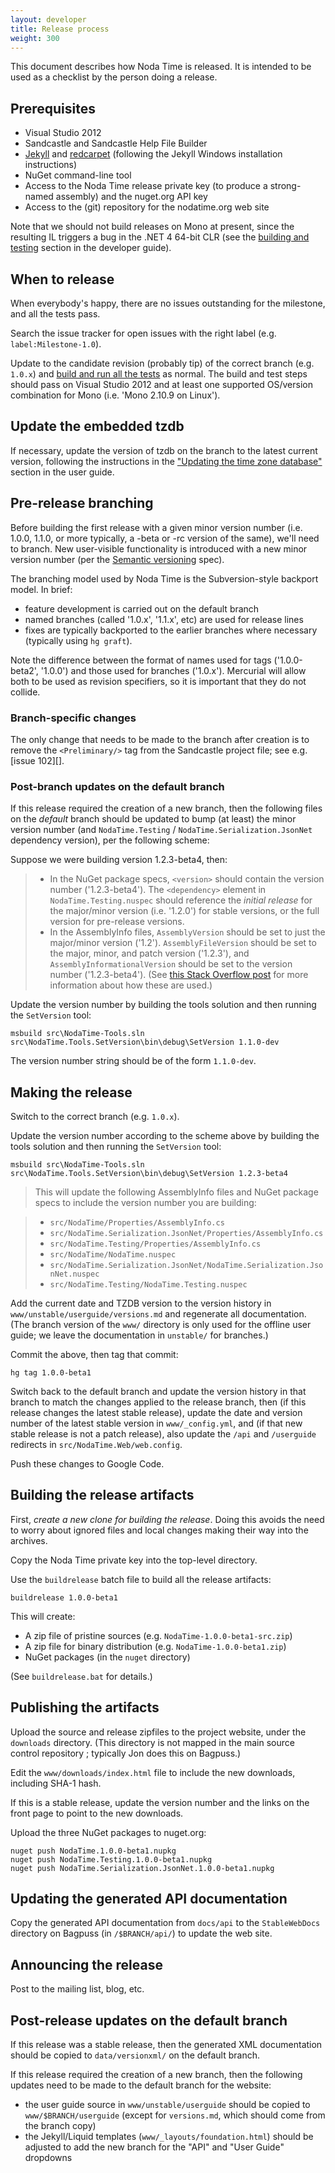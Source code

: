 ```yaml
---
layout: developer
title: Release process
weight: 300
---
```


This document describes how Noda Time is released. It is intended to be used as
a checklist by the person doing a release.

## Prerequisites

- Visual Studio 2012
- Sandcastle and Sandcastle Help File Builder
- [Jekyll][] and [redcarpet][] (following the Jekyll Windows installation instructions)
- NuGet command-line tool
- Access to the Noda Time release private key (to produce a strong-named
  assembly) and the nuget.org API key
- Access to the (git) repository for the nodatime.org web site

[Jekyll]: http://jekyllrb.com/docs/installation/
[redcarpet]: http://rubygems.org/gems/redcarpet

Note that we should not build releases on Mono at present, since the resulting
IL triggers a bug in the .NET 4 64-bit CLR (see the
[building and testing](building.html) section in the developer guide).

## When to release

When everybody's happy, there are no issues outstanding for the milestone, and
all the tests pass.

Search the issue tracker for open issues with the right label (e.g.
`label:Milestone-1.0`).

Update to the candidate revision (probably tip) of the correct branch (e.g.
`1.0.x`) and [build and run all the tests](building.html) as normal. The build
and test steps should pass on Visual Studio 2012 and at least one supported
OS/version combination for Mono (i.e. 'Mono 2.10.9 on Linux').

## Update the embedded tzdb

If necessary, update the version of tzdb on the branch to the latest current
version, following the instructions in the
["Updating the time zone database"][tzdb] section in the user guide.

[tzdb]: ../userguide/tzdb.html

## Pre-release branching

Before building the first release with a given minor version number (i.e. 1.0.0,
1.1.0, or more typically, a -beta or -rc version of the same), we'll need to
branch. New user-visible functionality is introduced with a new minor version
number (per the [Semantic versioning](http://semver.org) spec).

The branching model used by Noda Time is the Subversion-style backport model.
In brief:

- feature development is carried out on the default branch
- named branches (called '1.0.x', '1.1.x', etc) are used for release lines
- fixes are typically backported to the earlier branches where necessary
  (typically using `hg graft`).

Note the difference between the format of names used for tags ('1.0.0-beta2',
'1.0.0') and those used for branches ('1.0.x'). Mercurial will allow both to be
used as revision specifiers, so it is important that they do not collide.

### Branch-specific changes

The only change that needs to be made to the branch after creation is to
remove the `<Preliminary/>` tag from the Sandcastle project file; see e.g.
[issue 102][].

### Post-branch updates on the default branch

If this release required the creation of a new branch, then the following files
on the *default* branch should be updated to bump (at least) the minor version
number (and `NodaTime.Testing` / `NodaTime.Serialization.JsonNet` dependency
version), per the following scheme:

Suppose we were building version 1.2.3-beta4, then:

> - In the NuGet package specs, `<version>` should contain the version number
  ('1.2.3-beta4'). The `<dependency>` element in `NodaTime.Testing.nuspec`
  should reference the _initial release_ for the major/minor version
  (i.e. '1.2.0') for stable versions, or the full version for
  pre-release versions.
> - In the AssemblyInfo files, `AssemblyVersion` should be set to just the
  major/minor version ('1.2'). `AssemblyFileVersion` should be set to the
  major, minor, and patch version ('1.2.3'), and `AssemblyInformationalVersion`
  should be set to the version number ('1.2.3-beta4'). (See [this Stack
  Overflow post][assemblyversion] for more information about how these are
  used.)

[assemblyversion]: http://stackoverflow.com/a/65062

Update the version number by building the tools solution and then running the `SetVersion` tool:

    msbuild src\NodaTime-Tools.sln
    src\NodaTime.Tools.SetVersion\bin\debug\SetVersion 1.1.0-dev

The version number string should be of the form `1.1.0-dev`.

## Making the release

Switch to the correct branch (e.g. `1.0.x`).

Update the version number according to the scheme above by building the tools
solution and then running the `SetVersion` tool:

    msbuild src\NodaTime-Tools.sln
    src\NodaTime.Tools.SetVersion\bin\debug\SetVersion 1.2.3-beta4

> This will update the following AssemblyInfo files and NuGet package specs to include the
version number you are building:

> - `src/NodaTime/Properties/AssemblyInfo.cs`
> - `src/NodaTime.Serialization.JsonNet/Properties/AssemblyInfo.cs`
> - `src/NodaTime.Testing/Properties/AssemblyInfo.cs`
> - `src/NodaTime/NodaTime.nuspec`
> - `src/NodaTime.Serialization.JsonNet/NodaTime.Serialization.JsonNet.nuspec`
> - `src/NodaTime.Testing/NodaTime.Testing.nuspec`

Add the current date and TZDB version to the version history in
`www/unstable/userguide/versions.md` and regenerate all documentation.
(The branch version of the `www/` directory is only used for the offline
user guide; we leave the documentation in `unstable/` for branches.)

Commit the above, then tag that commit:

    hg tag 1.0.0-beta1

Switch back to the default branch and update the version history in that branch
to match the changes applied to the release branch, then (if this release
changes the latest stable release), update the date and version number of the
latest stable version in `www/_config.yml`, and (if that new stable release is
not a patch release), also update the `/api` and `/userguide` redirects in
`src/NodaTime.Web/web.config`.

Push these changes to Google Code.

## Building the release artifacts

First, *create a new clone for building the release*. Doing this avoids the
need to worry about ignored files and local changes making their way into
the archives.

Copy the Noda Time private key into the top-level directory.

Use the `buildrelease` batch file to build all the release artifacts:

    buildrelease 1.0.0-beta1

This will create:

- A zip file of pristine sources (e.g. `NodaTime-1.0.0-beta1-src.zip`)
- A zip file for binary distribution (e.g. `NodaTime-1.0.0-beta1.zip`)
- NuGet packages (in the `nuget` directory)

(See `buildrelease.bat` for details.)

## Publishing the artifacts

Upload the source and release zipfiles to the project website, under
the `downloads` directory. (This directory is not mapped in the main source
control repository ; typically Jon does this on Bagpuss.)

Edit the `www/downloads/index.html` file to include the new downloads,
including SHA-1 hash.

If this is a stable release, update the version number and the links on the
front page to point to the new downloads.

Upload the three NuGet packages to nuget.org:

    nuget push NodaTime.1.0.0-beta1.nupkg
    nuget push NodaTime.Testing.1.0.0-beta1.nupkg
    nuget push NodaTime.Serialization.JsonNet.1.0.0-beta1.nupkg

## Updating the generated API documentation

Copy the generated API documentation from `docs/api` to the `StableWebDocs`
directory on Bagpuss (in `/$BRANCH/api/`) to update the web site.

## Announcing the release

Post to the mailing list, blog, etc.

## Post-release updates on the default branch

If this release was a stable release, then the generated XML documentation
should be copied to `data/versionxml/` on the default branch.

If this release required the creation of a new branch, then the following
updates need to be made to the default branch for the website:

- the user guide source in `www/unstable/userguide` should be copied to
  `www/$BRANCH/userguide` (except for `versions.md`, which should come from the
  branch copy)
- the Jekyll/Liquid templates (`www/_layouts/foundation.html`) should be
  adjusted to add the new branch for the "API" and "User Guide" dropdowns
